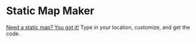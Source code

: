 Static Map Maker
==============

[Need a static map? You got it!](http://staticmapmaker.com) Type in your location, customize, and get the code.

